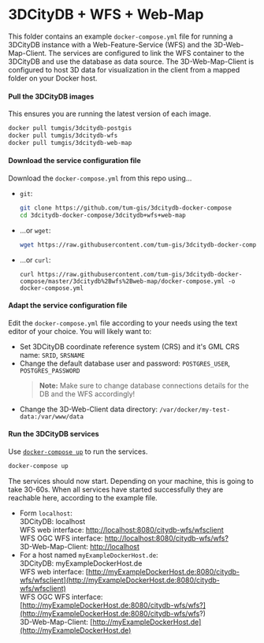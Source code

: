 # 3DCityDB + WFS + Web-Map
This folder contains an example `docker-compose.yml` file for running a 3DCityDB instance with a Web-Feature-Service (WFS) and the 3D-Web-Map-Client. The services are configured to link the WFS container to the 3DCityDB and use the database as data source. The 3D-Web-Map-Client is configured to host 3D data for visualization in the client from a mapped folder on your Docker host.

#### Pull the 3DCityDB images
This ensures you are running the latest version of each image.
  ```bash
  docker pull tumgis/3dcitydb-postgis
  docker pull tumgis/3dcitydb-wfs
  docker pull tumgis/3dcitydb-web-map
  ```
  
#### Download the service configuration file
Download the `docker-compose.yml` from this repo using...
 * `git`:  
    ```bash
    git clone https://github.com/tum-gis/3dcitydb-docker-compose
    cd 3dcitydb-docker-compose/3dcitydb+wfs+web-map  
    ```
 * ...or `wget`:
   ```bash
   wget https://raw.githubusercontent.com/tum-gis/3dcitydb-docker-compose/master/3dcitydb%2Bwfs%2Bweb-map/docker-compose.yml
   ```
 * ...or `curl`:
    ```
    curl https://raw.githubusercontent.com/tum-gis/3dcitydb-docker-compose/master/3dcitydb%2Bwfs%2Bweb-map/docker-compose.yml -o docker-compose.yml
    ```

#### Adapt the service configuration file
Edit the `docker-compose.yml` file according to your needs using the text editor of your choice. You will likely want to:
  * Set 3DCityDB coordinate reference system (CRS) and it's GML CRS name: `SRID`, `SRSNAME`
  * Change the default database user and password: `POSTGRES_USER`, `POSTGRES_PASSWORD`
    > **Note:** Make sure to change database connections details for the DB and the WFS accordingly!
  * Change the 3D-Web-Client data directory: `/var/docker/my-test-data:/var/www/data`    

#### Run the 3DCityDB services 
Use [`docker-compose up`](https://docs.docker.com/compose/reference/up/) to run the services.
  ```bash
  docker-compose up
  ```
The services should now start. Depending on your machine, this is going to take 30-60s. When all services have started successfully they are reachable here, according to the example file.  
* Form `localhost`:  
  3DCityDB: localhost  
  WFS web interface: [http://localhost:8080/citydb-wfs/wfsclient](http://localhost:8080/citydb-wfs/wfsclient)  
  WFS OGC WFS interface: [http://localhost:8080/citydb-wfs/wfs?](http://localhost:8080/citydb-wfs/wfs?)  
  3D-Web-Map-Client: [http://localhost](http://localhost)  
* For a host named `myExampleDockerHost.de`:  
  3DCityDB: myExampleDockerHost.de  
  WFS web interface: [http://myExampleDockerHost.de:8080/citydb-wfs/wfsclient](http://myExampleDockerHost.de:8080/citydb-wfs/wfsclient)  
  WFS OGC WFS interface: [http://myExampleDockerHost.de:8080/citydb-wfs/wfs?](http://myExampleDockerHost.de:8080/citydb-wfs/wfs?)  
  3D-Web-Map-Client: [http://myExampleDockerHost.de](http://myExampleDockerHost.de)  

